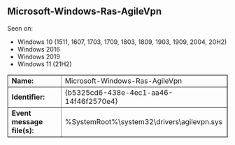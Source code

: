 ## Microsoft-Windows-Ras-AgileVpn

Seen on:
* Windows 10 (1511, 1607, 1703, 1709, 1803, 1809, 1903, 1909, 2004, 20H2)
* Windows 2016
* Windows 2019
* Windows 11 (21H2)

<table border="1" class="docutils">
  <tbody>
    <tr>
      <td><b>Name:</b></td>
      <td>Microsoft-Windows-Ras-AgileVpn</td>
    </tr>
    <tr>
      <td><b>Identifier:</b></td>
      <td>{b5325cd6-438e-4ec1-aa46-14f46f2570e4}</td>
    </tr>
    <tr>
      <td><b>Event message file(s):</b></td>
      <td>%SystemRoot%\system32\drivers\agilevpn.sys</td>
    </tr>
  </tbody>
</table>

&nbsp;

